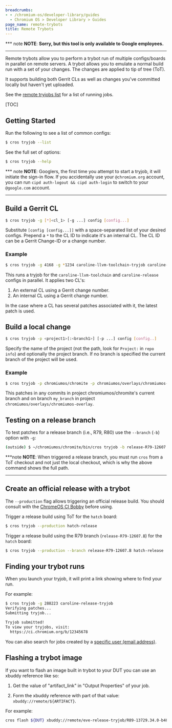 ```yaml
---
breadcrumbs:
- - /chromium-os/developer-library/guides
  - Chromium OS > Developer Library > Guides
page_name: remote-trybots
title: Remote Trybots
---
```


*** note
**NOTE**: **Sorry, but this tool is only available to Google employees.**
***

Remote trybots allow you to perform a trybot run of multiple configs/boards in
parallel on remote servers. A trybot allows you to emulate a normal build run
with a set of your changes. The changes are applied to tip of tree (ToT).

It supports building both Gerrit CLs as well as changes you've committed
locally but haven't yet uploaded.

See the [remote tryjobs list][Tryjobs List] for a list of running jobs.

[TOC]

## Getting Started

Run the following to see a list of common configs:

```bash
$ cros tryjob --list
```

See the full set of options:

```bash
$ cros tryjob --help
```

*** note
**NOTE**: Googlers, the first time you attempt to start a tryjob, it will
initiate the sign-in flow. If you accidentally use your `@chromium.org` account,
you can run `cipd auth-logout && cipd auth-login` to switch to your
`@google.com` account.
***

## Build a Gerrit CL

```bash
$ cros tryjob -g [*]<cl_1> [-g ...] config [config...]
```

Substitute `[config [config...]]` with a space-separated list of your desired
configs. Prepend a `*` to the CL ID to indicate it's an internal CL. The CL ID
can be a Gerrit Change-ID or a change number.

### Example

```bash
$ cros tryjob -g 4168 -g *1234 caroline-llvm-toolchain-tryjob caroline-release-tryjob
```

This runs a tryjob for the `caroline-llvm-toolchain` and `caroline-release`
configs in parallel. It applies two CL's:

1.  An external CL using a Gerrit change number.
1.  An internal CL using a Gerrit change number.

In the case where a CL has several patches associated with it, the latest
patch is used.

## Build a local change

```bash
$ cros tryjob -p <project1>[:<branch1>] [-p ...] config [config..]
```

Specify the name of the project (not the path, look for `Project:` in
`repo info`) and optionally the project branch. If no branch is specified the
current branch of the project will be used.

### Example

```bash
$ cros tryjob -p chromiumos/chromite -p chromiumos/overlays/chromiumos-overlay:my_branch amd64-generic-unittest-stress
```

This patches in any commits in project chromiumos/chromite's current branch and
on branch `my_branch` in project `chromiumos/overlays/chromiumos-overlay`.

## Testing on a release branch

To test patches for a release branch (i.e., R79, R80) use the `--branch` (`-b`)
option with `-g`:

```bash
(outside) $ ~/chromiumos/chromite/bin/cros tryjob -b release-R79-12607.B -g 1906723 nocturne-release-tryjob
```

***note
**NOTE**: When triggered a release branch, you must run `cros` from a ToT
checkout and not just the local checkout, which is why the above command shows
the full path.
***

## Create an official release with a trybot

The `--production` flag allows triggering an official release build. You should
consult with the [ChromeOS CI Bobby][goldeneye] before using.

Trigger a release build using ToT for the `hatch` board:

```bash
$ cros tryjob --production hatch-release
```

Trigger a release build using the R79 branch (`release-R79-12607.B`) for the
`hatch` board:

```bash
$ cros tryjob --production --branch release-R79-12607.B hatch-release
```

## Finding your trybot runs

When you launch your tryjob, it will print a link showing where to find your
run.

For example:

```bash
$ cros tryjob -g 288223 caroline-release-tryjob
Verifying patches...
Submitting tryjob...

Tryjob submitted!
To view your tryjobs, visit:
  https://ci.chromium.org/b/12345678
```

You can also search for jobs created by a
[specific user (email address)][Tryjobs User].

## Flashing a trybot image

If you want to flash an image built in trybot to your DUT you can use an
xbuddy reference like so:

1. Get the value of "artifact_link" in "Output Properties" of your job.

2. Form the xbuddy reference with part of that value:
   `xbuddy://remote/${ARTIFACT}`.

For example:

```bash
cros flash ${DUT} xbuddy://remote/eve-release-tryjob/R89-13729.34.0-b4804932/test
```

[Gerrit]: https://chromium-review.googlesource.com/
[Tryjobs List]: https://cros-goldeneye.corp.google.com/chromeos/legoland/builderSummary?buildConfig=&builderGroups=tryjob
[Tryjobs User]: https://cros-goldeneye.corp.google.com/chromeos/legoland/builderSummary?buildConfig=&builderGroups=tryjob&email=tomhughes%40chromium.org
[`chromite/config/config_dump.json`]: https://chromium.googlesource.com/chromiumos/chromite/+/HEAD/config/config_dump.json
[`chromite/config/chromeos_config.py`]: https://chromium.googlesource.com/chromiumos/chromite/+/HEAD/config/chromeos_config.py
[goldeneye]: http://go/goldeneye
